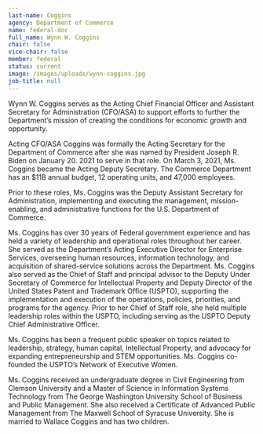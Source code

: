 ```yaml
---
last-name: Coggins
agency: Department of Commerce
name: federal-doc
full_name: Wynn W. Coggins
chair: false
vice-chair: false
member: federal
status: current
image: /images/uploads/wynn-coggins.jpg
job-title: null
---
```

Wynn W. Coggins serves as the Acting Chief Financial Officer and Assistant Secretary for Administration (CFO/ASA) to support efforts to further the Department’s mission of creating the conditions for economic growth and opportunity. 

Acting CFO/ASA Coggins was formally the Acting Secretary for the Department of Commerce after she was named by President Joseph R. Biden on January 20. 2021 to serve in that role. On March 3, 2021, Ms. Coggins became the Acting Deputy Secretary. The Commerce Department has an $11B annual budget, 12 operating units, and 47,000 employees. 

Prior to these roles, Ms. Coggins was the Deputy Assistant Secretary for Administration, implementing and executing the management, mission-enabling, and administrative functions for the U.S. Department of Commerce. 

Ms. Coggins has over 30 years of Federal government experience and has held a variety of leadership and operational roles throughout her career. She served as the Department’s Acting Executive Director for Enterprise Services, overseeing human resources, information technology, and acquisition of shared-service solutions across the Department. Ms. Coggins also served as the Chief of Staff and principal advisor to the Deputy Under Secretary of Commerce for Intellectual Property and Deputy Director of the United States Patent and Trademark Office (USPTO), supporting the implementation and execution of the operations, policies, priorities, and programs for the agency. Prior to her Chief of Staff role, she held multiple leadership roles within the USPTO, including serving as the USPTO Deputy Chief Administrative Officer.

Ms. Coggins has been a frequent public speaker on topics related to leadership, strategy, human capital, Intellectual Property, and advocacy for expanding entrepreneurship and STEM opportunities. Ms. Coggins co-founded the USPTO’s Network of Executive Women. 

Ms. Coggins received an undergraduate degree in Civil Engineering from Clemson University and a Master of Science in Information Systems Technology from The George Washington University School of Business and Public Management. She also received a Certificate of Advanced Public Management from The Maxwell School of Syracuse University. She is married to Wallace Coggins and has two children.